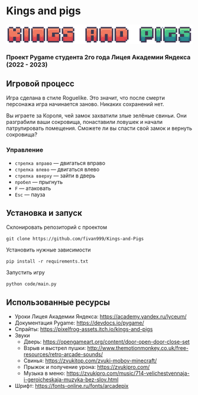 # Kings and pigs
![](./graphics/menu/logos/big_logo.png)

### Проект Pygame студента 2го года Лицея Академии Яндекса (2022 - 2023)
## Игровой процесс
Игра сделана в стиле Roguelike. Это значит, что после смерти персонажа игра начинается заново. Никаких сохранений нет.

Вы играете за Короля, чей замок захватили злые зелёные свиньи. Они разграбили ваши сокровища, понаставили ловушек и начали патрулировать помещения. Сможете ли вы спасти свой замок и вернуть сокровища?
### Управление
- `стрелка вправо` — двигаться вправо
- `стрелка влево` — двигаться влево
- `стрелка вверху` — зайти в дверь
- `пробел` — прыгнуть
- `F` — атаковать
- `Esc` — пауза
## Установка и запуск
Склонировать репозиторий с проектом
~~~
git clone https://github.com/fivan999/Kings-and-Pigs
~~~
Установить нужные зависимости
~~~
pip install -r requirements.txt
~~~
Запустить игру
~~~
python code/main.py
~~~
## Использованные ресурсы
- Уроки Лицея Академии Яндекса: https://academy.yandex.ru/lyceum/
- Документация Pygame: https://devdocs.io/pygame/
- Спрайты: https://pixelfrog-assets.itch.io/kings-and-pigs
- Звуки 
  - Дверь: https://opengameart.org/content/door-open-door-close-set
  - Взрыв и выстрел пушки: http://www.themotionmonkey.co.uk/free-resources/retro-arcade-sounds/
  - Свинья: https://zvukitop.com/zvuki-mobov-minecraft/
  - Прыжок и получение урона: https://zvukipro.com/
  - Музыка в меню: https://zvukipro.com/music/714-velichestvennaja-i-geroicheskaja-muzyka-bez-slov.html
- Шрифт: https://fonts-online.ru/fonts/arcadepix
  
